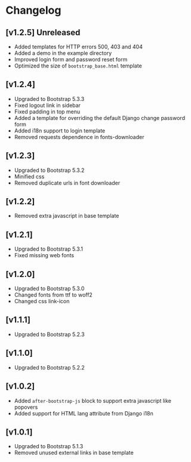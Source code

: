 # Changelog

## [v1.2.5] Unreleased

- Added templates for HTTP errors 500, 403 and 404
- Added a demo in the example directory
- Improved login form and password reset form
- Optimized the size of `bootstrap_base.html` template

## [v1.2.4]

- Upgraded to Bootstrap 5.3.3
- Fixed logout link in sidebar
- Fixed padding in top menu
- Added a template for overriding the default Django change password form
- Added i18n support to login template
- Removed requests dependence in fonts-downloader

## [v1.2.3]

- Upgraded to Bootstrap 5.3.2
- Minified css
- Removed duplicate urls in font downloader

## [v1.2.2]

 - Removed extra javascript in base template

## [v1.2.1]

 - Upgraded to Bootstrap 5.3.1
 - Fixed missing web fonts

## [v1.2.0]

 - Upgraded to Bootstrap 5.3.0
 - Changed fonts from ttf to woff2
 - Changed css link-icon

## [v1.1.1]

 - Upgraded to Bootstrap 5.2.3

## [v1.1.0]

 - Upgraded to Bootstrap 5.2.2

## [v1.0.2]

- Added `after-bootstrap-js` block to support extra javascript like popovers
- Added support for HTML lang attribute from Django i18n

## [v1.0.1]

- Upgraded to Bootstrap 5.1.3
- Removed unused external links in base template
